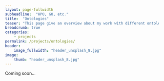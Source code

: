 ```yaml
---
layout: page-fullwidth
subheadline:  "HPO, GO, etc."
title:  "Ontologies"
teaser: "This page give an overview about my work with different ontologies in the life science domain."
breadcrumb: true
categories:
    - projects
permalink: /projects/ontologies/
header:
    image_fullwidth: "header_unsplash_8.jpg"
image:
    thumb: "header_unsplash_8.jpg"
---
```



Coming soon...